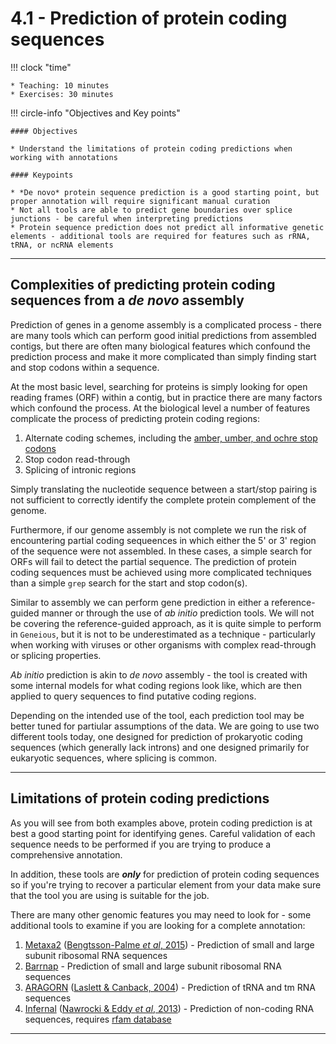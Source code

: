 # 4.1 - Prediction of protein coding sequences

!!! clock "time"

    * Teaching: 10 minutes
    * Exercises: 30 minutes

!!! circle-info "Objectives and Key points"

    #### Objectives
    
    * Understand the limitations of protein coding predictions when working with annotations

    #### Keypoints

    * *De novo* protein sequence prediction is a good starting point, but proper annotation will require significant manual curation
    * Not all tools are able to predict gene boundaries over splice junctions - be careful when interpreting predictions
    * Protein sequence prediction does not predict all informative genetic elements - additional tools are required for features such as rRNA, tRNA, or ncRNA elements

---

## Complexities of predicting protein coding sequences from a *de novo* assembly

Prediction of genes in a genome assembly is a complicated process - there are many tools which can perform good initial predictions from assembled contigs, but there are often many biological features which confound the prediction process and make it more complicated than simply finding start and stop codons within a sequence.

At the most basic level, searching for proteins is simply looking for open reading frames (ORF) within a contig, but in practice there are many factors which confound the process. At the biological level a number of features complicate the process of predicting protein coding regions:

1. Alternate coding schemes, including the [amber, umber, and ochre stop codons](https://en.wikipedia.org/wiki/Stop_codon#Nomenclature)
1. Stop codon read-through
1. Splicing of intronic regions

Simply translating the nucleotide sequence between a start/stop pairing is not sufficient to correctly identify the complete protein complement of the genome.

Furthermore, if our genome assembly is not complete we run the risk of encountering partial coding sequeences in which either the 5' or 3' region of the sequence were not assembled. In these cases, a simple search for ORFs will fail to detect the partial sequence. The prediction of protein coding sequences must be achieved using more complicated techniques than a simple `grep` search for the start and stop codon(s).

Similar to assembly we can perform gene prediction in either a reference-guided manner or through the use of *ab initio* prediction tools. We will not be covering the reference-guided approach, as it is quite simple to perform in `Geneious`, but it is not to be underestimated as a technique - particularly when working with viruses or other organisms with complex read-through or splicing properties.

*Ab initio* prediction is akin to *de novo* assembly - the tool is created with some internal models for what coding regions look like, which are then applied to query sequences to find putative coding regions.

Depending on the intended use of the tool, each prediction tool may be better tuned for partiular assumptions of the data. We are going to use two different tools today, one designed for prediction of prokaryotic coding sequences (which generally lack introns) and one designed primarily for eukaryotic sequences, where splicing is common.

---

## Limitations of protein coding predictions

As you will see from both examples above, protein coding prediction is at best a good starting point for identifying genes. Careful validation of each sequence needs to be performed if you are trying to produce a comprehensive annotation.

In addition, these tools are **_only_** for prediction of protein coding sequences so if you're trying to recover a particular element from your data make sure that the tool you are using is suitable for the job.

There are many other genomic features you may need to look for - some additional tools to examine if you are looking for a complete annotation:

1. [Metaxa2](https://microbiology.se/software/metaxa2/) ([Bengtsson-Palme *et al*, 2015](http://dx.doi.org/10.1111/1755-0998.12399)) - Prediction of small and large subunit ribosomal RNA sequences
1. [Barrnap](https://github.com/tseemann/barrnap) - Prediction of small and large subunit ribosomal RNA sequences
1. [ARAGORN](https://www.ansikte.se/ARAGORN/) ([Laslett & Canback, 2004](https://doi.org/10.1093%2Fnar%2Fgkh152)) - Prediction of tRNA and tm RNA sequences
1. [Infernal](http://eddylab.org/infernal/) ([Nawrocki & Eddy *et al*, 2013](https://doi.org/10.1093%2Fbioinformatics%2Fbtt509)) - Prediction of non-coding RNA sequences, requires [rfam database](https://rfam.org/)

---
